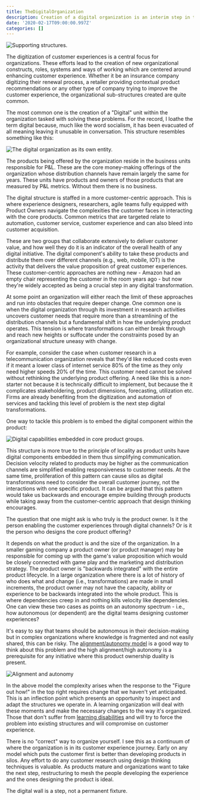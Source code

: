 ```yaml
---
title: TheDigitalOrganization 
description: Creation of a digital organization is an interim step in the journey towards great customer experience.
date: '2020-02-17T09:00:00.997Z'
categories: []
---
```


![Supporting structures.](/images/brown-concrete-building-154141.jpg)

The digitization of customer experiences is a central focus for organizations. These efforts lead to the creation of new organizational constructs, roles, systems and ways of working which are centered around enhancing customer experience. Whether it be an insurance company digitizing their renewal process, a retailer providing contextual product recommendations or any other type of company trying to improve the customer experience, the organizational sub-structures created are quite common.  

The most common one is the creation of a "Digital" unit within the organization tasked with solving these problems. For the record, I loathe the term digital because, much like the word socialism, it has been evacuated of all meaning leaving it unusable in conversation. This structure resembles something like this:

![The digital organization as its own entity.](/images/digital-org.png)

The products being offered by the organization reside in the business units responsible for P&L. These are the core money-making offerings of the organization whose distribution channels have remain largely the same for years. These units have products and owners of those products that are measured by P&L metrics. Without them there is no business.

The digital structure is staffed in a more customer-centric approach. This is where experience designers, researchers, agile teams fully equipped with Product Owners navigate the complexities the customer faces in interacting with the core products. Common metrics that are targeted relate to automation, customer service, customer experience and can also bleed into customer acquisition.

These are two groups that collaborate extensively to deliver customer value, and how well they do it is an indicator of the overall health of any digital initiative. The digital component's ability to take these products and distribute them over different channels (e.g., web, mobile, IOT) is the activity that delivers the value proposition of great customer experiences. These customer-centric approaches are nothing new - Amazon had an empty chair representing the customer in the room years ago - but now they're widely accepted as being a crucial step in any digital transformation.

At some point an organization will either reach the limit of these approaches and run into obstacles that require deeper change. One common one is when the digital organization through its investment in research activities uncovers customer needs that require more than a streamlining of the distribution channels but a fundamental shift in how the underlying product operates. This tension is where transformations can either break through and reach new heights or suffocate under the constraints posed by an organizational structure uneasy with change.

For example, consider the case when customer research in a telecommunication organization reveals that they'd like reduced costs even if it meant a lower class of internet service 80% of the time as they only need higher speeds 20% of the time. This customer need cannot be solved without rethinking the underlying product offering. A need like this is a non-starter not because it is technically difficult to implement, but because the it complicates stakeholdering, product dimensions, forecasting, utilization etc. Firms are already benefiting from the digitization and automation of services and tackling this level of problem is the next step digital transformations.

One way to tackle this problem is to embed the digital component within the product:

![Digital capabilities embedded in core product groups.](/images/embedded-digital-org.png)

This structure is more true to the principle of locality as product units have digital components embedded in them thus simplifying communication.  Decision velocity related to products may be higher as the communication channels are simplified enabling responsiveness to customer needs. At the same time, proliferation of this pattern can cause silos as digital transformations need to consider the overall customer journey, not the interactions with one specific product. It can be argued that this pattern would take us backwards and encourage empire building through products while taking away from the customer-centric approach that design thinking encourages.

The question that one might ask is who truly is the product owner. Is it the person enabling the customer experiences through digital channels? Or is it the person who designs the core product offering?

It depends on what the product is and the size of the organization. In a smaller gaming company a product owner (or product manager) may be responsible for coming up with the game's value proposition which would be closely connected with game play and the marketing and distribution strategy. The product owner is "backwards integrated" with the entire product lifecycle. In a large organization where there is a lot of history of who does what and change (i.e., transformations) are made in small increments, the product owner may not have the capacity, ability or experience to be backwards integrated into the whole product. This is where dependencies creep in and nothing kills velocity like dependencies. One can view these two cases as points on an autonomy spectrum - i.e., how autonomous (or dependent) are the digital teams designing customer experiences?

It's easy to say that teams should be autonomous in their decision-making but in complex organizations where knowledge is fragmented and not easily shared, this can be risky. The [alignment/autonomy model](https://firstdoit.com/spotify-engineering-culture-lessons-on-autonomy-and-alignment-e86abe5ebca7) is a good way to think about this problem and the high alignment/high autonomy is a prerequisite for any initiative where this product ownership duality is present.

![Alignment and autonomy](/images/autonomy-alignment.png)

In the above model the complexity arises when the response to the "Figure out how!" in the top right requires change that we haven't yet anticipated.  This is an inflection point which presents an opportunity to inspect and adapt the structures we operate in. A learning organization will deal with these moments and make the necessary changes to the way it's organized. Those that don't suffer from [learning disabilities](https://www.peterkang.com/the-seven-learning-disabilities-from-the-fifth-discipline/) and will try to force the problem into existing structures and will compromise on customer experience.

There is no "correct" way to organize yourself. I see this as a continuum of where the organization is in its customer experience journey. Early on any model which puts the customer first is better than developing products in silos. Any effort to do any customer research using design thinking techniques is valuable. As products mature and organizations want to take the next step, restructuring to mesh the people developing the experience and the ones designing the product is ideal. 

The digital wall is a step, not a permanent fixture.